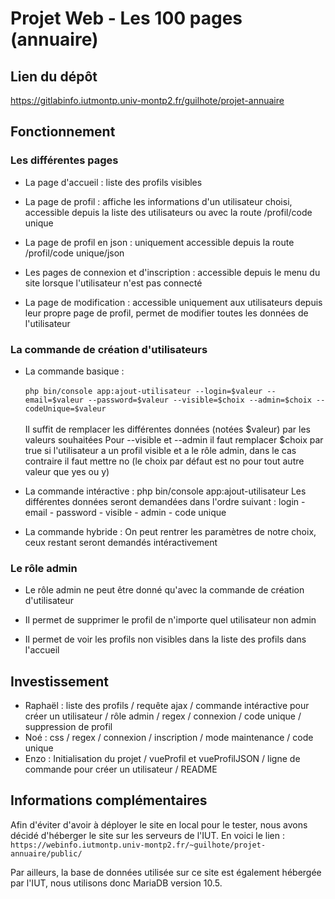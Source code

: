 # Projet Web - Les 100 pages (annuaire)



## Lien du dépôt

https://gitlabinfo.iutmontp.univ-montp2.fr/guilhote/projet-annuaire

## Fonctionnement

### Les différentes pages 

- La page d'accueil : liste des profils visibles 

- La page de profil : affiche les informations d'un utilisateur choisi, accessible depuis la liste des utilisateurs ou avec la route /profil/code unique 

- La page de profil en json : uniquement accessible depuis la route /profil/code unique/json

- Les pages de connexion et d'inscription : accessible depuis le menu du site lorsque l'utilisateur n'est pas connecté

- La page de modification : accessible uniquement aux utilisateurs depuis leur propre page de profil, permet de modifier toutes les données de l'utilisateur

### La commande de création d'utilisateurs

- La commande basique : \
\
`php bin/console app:ajout-utilisateur --login=$valeur --email=$valeur --password=$valeur --visible=$choix --admin=$choix --codeUnique=$valeur`\
\
Il suffit de remplacer les différentes données (notées $valeur) par les valeurs souhaitées 
Pour --visible et --admin il faut remplacer $choix par true si l'utilisateur a un profil visible et a le rôle admin, dans le cas contraire il faut mettre no (le choix par défaut est no pour tout autre valeur que yes ou y)

- La commande intéractive : php bin/console app:ajout-utilisateur
Les différentes données seront demandées dans l'ordre suivant : login - email - password - visible - admin - code unique

- La commande hybride : On peut rentrer les paramètres de notre choix, ceux restant seront demandés intéractivement 

### Le rôle admin 

- Le rôle admin ne peut être donné qu'avec la commande de création d'utilisateur

- Il permet de supprimer le profil de n'importe quel utilisateur non admin 

- Il permet de voir les profils non visibles dans la liste des profils dans l'accueil

## Investissement

- Raphaël : liste des profils / requête ajax / commande intéractive pour créer un utilisateur / rôle admin / regex / connexion / code unique / suppression de profil
- Noé : css / regex / connexion / inscription / mode maintenance / code unique 
- Enzo : Initialisation du projet / vueProfil et vueProfilJSON / ligne de commande pour créer un utilisateur / README

## Informations complémentaires

Afin d'éviter d'avoir à déployer le site en local pour le tester, nous avons décidé d'héberger le site sur les serveurs de l'IUT. En voici le lien :\
`https://webinfo.iutmontp.univ-montp2.fr/~guilhote/projet-annuaire/public/`

Par ailleurs, la base de données utilisée sur ce site est également hébergée par l'IUT, nous utilisons donc MariaDB version 10.5.
